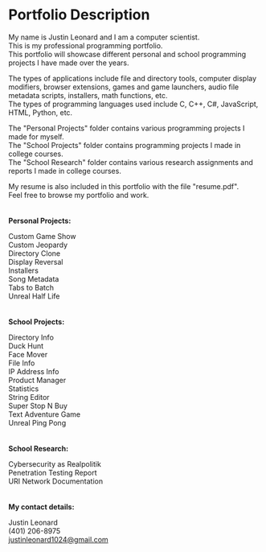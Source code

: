 # Portfolio Description
My name is Justin Leonard and I am a computer scientist. <br />
This is my professional programming portfolio. <br />
This portfolio will showcase different personal and school programming projects I have made over the years. <br />

The types of applications include file and directory tools, computer display modifiers, browser extensions, games and game launchers, audio file metadata scripts, installers, math functions, etc. <br />
The types of programming languages used include C, C++, C#, JavaScript, HTML, Python, etc. <br />

The "Personal Projects" folder contains various programming projects I made for myself. <br />
The "School Projects" folder contains programming projects I made in college courses. <br />
The "School Research" folder contains various research assignments and reports I made in college courses. <br />

My resume is also included in this portfolio with the file "resume.pdf". <br />
Feel free to browse my portfolio and work. <br />
<br />
<br />
**Personal Projects:** <br />

Custom Game Show <br />
Custom Jeopardy <br />
Directory Clone <br />
Display Reversal <br />
Installers <br />
Song Metadata <br />
Tabs to Batch <br />
Unreal Half Life <br />
<br />
<br />
**School Projects:** <br />

Directory Info <br />
Duck Hunt <br />
Face Mover <br />
File Info <br />
IP Address Info <br />
Product Manager <br />
Statistics <br />
String Editor <br />
Super Stop N Buy <br />
Text Adventure Game <br />
Unreal Ping Pong <br />
<br />
<br />
**School Research:** <br />

Cybersecurity as Realpolitik <br />
Penetration Testing Report <br />
URI Network Documentation <br />
<br />
<br />
**My contact details:** <br />

Justin Leonard <br />
(401) 206-8975 <br />
justinleonard1024@gmail.com <br />

